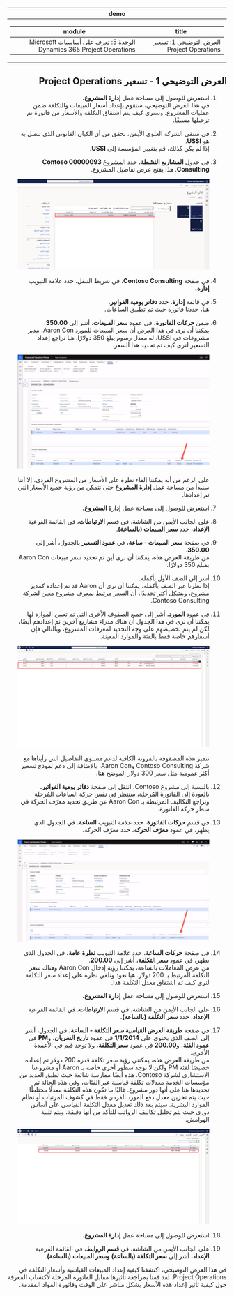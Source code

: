 <div id="readme" class="Box-body readme blob js-code-block-container p-5 p-xl-6 gist-border-0" dir="rtl">
    <article class="markdown-body entry-content container-lg" itemprop="text"><table>
  <thead>
  <tr>
  <th>demo</th>
  </tr>
  </thead>
  <tbody>
  <tr>
  <td><div><table>
  <thead>
  <tr>
  <th>title</th>
  <th>module</th>
  </tr>
  </thead>
  <tbody>
  <tr>
  <td><div>العرض التوضيحي 1: تسعير Project Operations</div></td>
  <td><div>الوحدة 5: تعرف على أساسيات Microsoft Dynamics 365 Project Operations</div></td>
  </tr>
  </tbody>
</table>
</div></td>
  </tr>
  </tbody>
</table>

## العرض التوضيحي 1 - تسعير Project Operations

1. استعرض للوصول إلى مساحة عمل **إدارة المشروع.**  
    في هذا العرض التوضيحي، سنقوم بإعداد أسعار المبيعات والتكلفة ضمن عمليات المشروع. وسنرى كيف يتم اشتقاق التكلفة والأسعار من فاتورة تم ترحيلها مسبقًا.

1. في منتقي الشركة العلوي الأيمن، تحقق من أن الكيان القانوني الذي تتصل به هو **USSI**.  
    إذا لم يكن كذلك، قم بتغيير المؤسسة إلى **USSI**.

1. في جدول **المشاريع النشطة**، حدد المشروع **00000093 Contoso Consulting**. هذا يفتح عرض تفاصيل المشروع.

    ![لقطة شاشة لمساحة عمل إدارة المشروع حال تمييز شركة Contoso Consulting في جدول المشاريع النشطة.](./media/projops_prices_1_selecting_contoso_consulting.png)

1. في صفحة **Contoso Consulting**، في شريط التنقل، حدد علامة التبويب **إدارة.**

1. في قائمة **إدارة**، حدد **دفاتر يومية الفواتير**.  
    هنا، حددنا فاتورة حيث تم تطبيق الساعات.

1. ضمن **حركات الفاتورة**، في عمود **سعر المبيعات**، أشر إلى **350.00**.  
    يمكننا أن نرى في هذا العرض أن سعر المبيعات للمورد Aaron Con، مدير مشروعات في USSI، له معدل رسوم يبلغ 350 دولارًا. هيا نراجع إعداد التسعير لنرى كيف تم تحديد هذا السعر.

    ![لقطة شاشة لدفتر يومية فواتير بقيمة 350 مميز في عمود سعر المبيعات.](./media/projops_prices_2_point_to_350.png)  

    على الرغم من أنه يمكننا إلقاء نظرة على الأسعار من المشروع الفردي، إلا أننا سنبدأ من مساحة عمل **إدارة المشروع** حتى نتمكن من رؤية جميع الأسعار التي تم إعدادها.

1. استعرض للوصول إلى مساحة عمل **إدارة المشروع.**

1. على الجانب الأيمن من الشاشة، في قسم **الارتباطات**، في القائمة الفرعية **الإعداد**، حدد **سعر المبيعات (بالساعة)**.

1. في صفحة **سعر المبيعات - ساعة**، في **عمود التسعير** بالجدول، أشر إلى **350.00**.  
من طريقة العرض هذه، يمكننا أن نرى أين تم تحديد سعر مبيعات Aaron Con بمبلغ 350 دولارًا.

1. أشر إلى الصف الأول بأكمله.  
    إذا نظرنا عبر الصف بأكمله، يمكننا أن نرى أن Aaron قد تم إعداده كمدير مشروع، وبشكل أكثر تحديدًا، أن السعر مرتبط بمعرف مشروع معين لشركة Contoso Consulting.

1. في عمود **المورد**، أشر إلى جميع الصفوف الأخرى التي تم تعيين الموارد لها.  
    يمكننا أن نرى في هذا الجدول أن هناك مدراء مشاريع آخرين تم إعدادهم أيضًا، لكن لم يتم تخصيصهم على وجه التحديد لمعرفات المشروع، وبالتالي فإن أسعارهم خاصة فقط بالفئة والموارد المعينة.

    ![لقطة شاشة لسعر المبيعات - صفحة الساعة مع تمييز جميع الصفوف مع الموارد المعينة في الجدول.](./media/projops_prices_3_resources_table.png)  

    تتميز هذه المصفوفة بالمرونة الكافية لدعم مستوى التفاصيل التي رأيناها مع شركة Contoso Consulting وAaron Con، بالإضافة إلى دعم نموذج تسعير أكثر عمومية مثل سعر 300 دولار الموضح هنا.

1. بالنسبة إلى مشروع Contoso، انتقل إلى صفحة **دفاتر يومية الفواتير.**  
    بالعودة إلى الفاتورة المُرحلة، سننظر في نفس حركة الساعات المُرحلة ونراجع التكاليف المرتبطة بـ Aaron Con عن طريق تحديد معرّف الحركة في سطر حركة الفاتورة.

1. في قسم **حركات الفاتورة**، حدد علامة التبويب **الساعة.** في الجدول الذي يظهر، في عمود **معرّف الحركة**، حدد معرّف الحركة.

    ![لقطة شاشة لصفحة دفتر يومية الفاتورة مع تمييز عمود معرف الحركة.](./media/projops_prices_4_select_a_transaction_id.png)

1. في صفحة **حركات الساعة**، حدد علامة التبويب **نظرة عامة.** في الجدول الذي يظهر، في عمود **سعر التكلفة**، أشر إلى **200.00**.  
    من عرض المعاملات بالساعة، يمكننا رؤية إدخال Aaron Con وهناك سعر التكلفة المرتبط بـ 200 دولار. هيا نعود ونلقي نظرة على إعداد سعر التكلفة لنرى كيف تم اشتقاق معدل التكلفة هذا.

1. استعرض للوصول إلى مساحة عمل **إدارة المشروع.**

1. على الجانب الأيمن من الشاشة، في قسم **الارتباطات**، في القائمة الفرعية **الإعداد**، حدد **سعر التكلفة (بالساعة)**.

1. في صفحة **طريقة العرض القياسية سعر التكلفة - الساعة**، في الجدول، أشر إلى الصف الذي يحتوي على **1/1/2014** في عمود **تاريخ السريان**، و**PM** في **عمود الفئة**، و**200.00** في عمود **سعر التكلفة**، ولا توجد قيم في الأعمدة الأخرى.  
    من طريقة العرض هذه، يمكنني رؤية سعر تكلفة قدره 200 دولار تم إعداده خصيصًا لفئة PM ولكن لا توجد سطور أخرى خاصة بـ Aaron أو مشروعنا الاستشاري لشركة Contoso. هذه أيضًا ممارسة شائعة حيث تطبق العديد من مؤسسات الخدمة معدلات تكلفة قياسية عبر الفئات، وفي هذه الحالة تم تحديدها هنا على أنها دور مشروع. غالبًا ما تكون هذه التكلفة معدلًا مختلطًا حيث يتم تخزين معدل دفع المورد الفردي فقط في كشوف المرتبات أو نظام الموارد البشرية. سيتم بعد ذلك تعديل معدل التكلفة القياسي على أساس دوري حيث يتم تحليل تكاليف الرواتب للتأكد من أنها دقيقة، ويتم تلبية الهوامش.

    ![لقطة شاشة لجدول سعر التكلفة - الساعة مع تمييز صف تسعير PM.](./media/projops_prices_5_cost_price_hour_table.png)

1. استعرض للوصول إلى مساحة عمل **إدارة المشروع.**

1. على الجانب الأيمن من الشاشة، في **قسم الروابط**، في القائمة الفرعية **الإعداد**، أشر إلى **سعر التكلفة (بالساعة)** **وسعر المبيعات (بالساعة)**.  

في هذا العرض التوضيحي، اكتشفنا كيفية إعداد المبيعات القياسية وأسعار التكلفة في Project Operations. لقد قمنا بمراجعة تأثيرها مقابل الفاتورة المرحلة لاكتساب المعرفة حول كيفية تأثير إعداد هذه الأسعار بشكل مباشر على الوقت وفاتورة المواد المقدمة.
